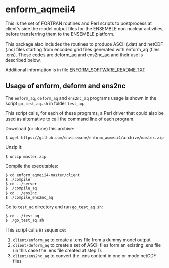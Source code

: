 # enform_aqmeii4

This is the set of FORTRAN routines and Perl scripts to postprocess at client's side the model output files for the ENSEMBLE non nuclear activities, before transferring them to the ENSEMBLE platform.

This package also includes the routines to produce ASCII (.dat) and netCDF (.nc) files starting from encoded grid files generated with enform_aq (files .ens). These codes are deform_aq and ens2nc_aq and their use is described below.

Additional information is in file [ENFORM_SOFTWARE_README.TXT](ENFORM_SOFTWARE_README.TXT)

## Usage of enform, deform and ens2nc

The `enform_aq`, `deform_aq` and `ens2nc_aq` programs usage is shown in the script `go_test_aq.sh` in folder `test_aq`. 

This script calls, for each of these programs, a Perl driver that could also be used as alternative to call the command line of each program.

Download (or clone) this archive:
```
$ wget https://github.com/enviroware/enform_aqmeii4/archive/master.zip
```
Unzip it:
```
$ unzip master.zip
```
Compile the executables:
```
$ cd enform_aqmeii4-master/client
$ ./compile
$ cd ../server
$ ./compile_aq
$ cd ../ens2nc
$ ./compile_ens2nc_aq
```
Go to `test_aq` directory and run `go_test_aq.sh`:
```
$ cd ../test_aq
$ ./go_test_aq.sh
```
This script calls in sequence:

1. `client/enform_aq` to create a .ens file from a dummy model output
2. `client/deform_aq` to create a set of ASCII files form an existing .ens file (in this case the .ens file created at step 1).
3. `client/ens2nc_aq` to convert the .ens content in one or mode netCDF files





